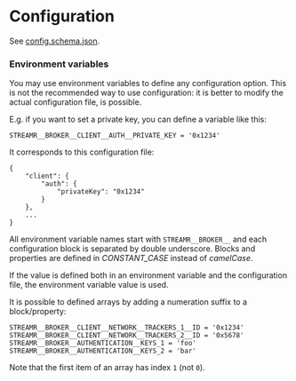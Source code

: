 # Configuration

See [config.schema.json](src/config/config.schema.json).

### Environment variables

You may use environment variables to define any configuration option. This is not the recommended way to use configuration: it is better to modify the actual configuration file, is possible.

E.g. if you want to set a private key, you can define a variable like this:
```
STREAMR__BROKER__CLIENT__AUTH__PRIVATE_KEY = '0x1234'
````

It corresponds to this configuration file:
```
{
    "client": {
        "auth": {
            "privateKey": "0x1234"
        }
    },
    ...
}
```

All environment variable names start with `STREAMR__BROKER__` and each configuration block is separated by double underscore. Blocks and properties are defined in *CONSTANT_CASE* instead of *camelCase*.

If the value is defined both in an environment variable and the configuration file, the environment variable value is used.

It is possible to defined arrays by adding a numeration suffix to a block/property:
```
STREAMR__BROKER__CLIENT__NETWORK__TRACKERS_1__ID = '0x1234'
STREAMR__BROKER__CLIENT__NETWORK__TRACKERS_2__ID = '0x5678'
STREAMR__BROKER__AUTHENTICATION__KEYS_1 = 'foo'
STREAMR__BROKER__AUTHENTICATION__KEYS_2 = 'bar'
```

Note that the first item of an array has index `1` (not `0`).